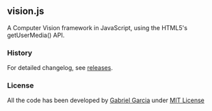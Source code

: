 ## vision.js

A Computer Vision framework in JavaScript, using the HTML5's getUserMedia() API.

### History

For detailed changelog, see [releases](https://github.com/gabrielgfa/vision.js/releases).

### License

All the code has been developed by [Gabriel Garcia](https://www.github.com/gabrielgfa) under [MIT License](http://gabrielgfa.mit-license.org/)
